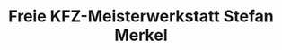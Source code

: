 ---
title: "Freie KFZ-Meisterwerkstatt Stefan Merkel"
url: /zella-mehlis/freie-kfz-meisterwerkstatt-stefan-merkel/
shop: Autowerkstatt
---